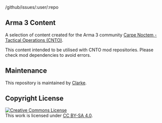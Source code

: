 <!--- CNTO GitHub Repository README file -->

/github/issues/:user/:repo

## Arma 3 Content <!--- Repository name with short description of the repo and, if available, link to the wiki -->

A selection of content created for the Arma 3 community [Carpe Noctem - Tactical Operations (CNTO)](https://www.carpenoctem.co/).

This content intended to be utilised with CNTO mod repositories. Please check mod dependencies to avoid errors.


## Maintenance <!--- Who is responsible for this repository (entire branch / branch member / community member) with link to the GitHub team / profile -->

This repository is maintained by [Clarke](https://github.com/JamesTheClarke).

## Copyright License

[![Creative Commons License](https://i.creativecommons.org/l/by-sa/4.0/88x31.png)](http://creativecommons.org/licenses/by-sa/4.0/)\
This work is licensed under [CC BY-SA 4.0](http://creativecommons.org/licenses/by-sa/4.0).
